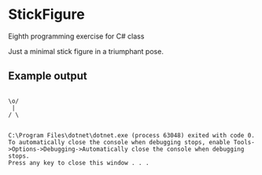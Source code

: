 # StickFigure
Eighth programming exercise for C# class

Just a minimal stick figure in a triumphant pose.

## Example output
```

\o/
 |
/ \


C:\Program Files\dotnet\dotnet.exe (process 63048) exited with code 0.
To automatically close the console when debugging stops, enable Tools->Options->Debugging->Automatically close the console when debugging stops.
Press any key to close this window . . .
```
